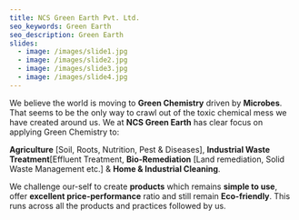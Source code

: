 ```yaml
---
title: NCS Green Earth Pvt. Ltd.
seo_keywords: Green Earth
seo_description: Green Earth
slides:
  - image: /images/slide1.jpg
  - image: /images/slide2.jpg
  - image: /images/slide3.jpg
  - image: /images/slide4.jpg
---
```

We believe the world is moving to **Green Chemistry** driven by **Microbes**. That seems to be the only way to crawl out of the toxic chemical mess we have created around us. We at **NCS Green Earth** has clear focus on applying Green Chemistry to:

**Agriculture** \[Soil, Roots, Nutrition, Pest & Diseases], **Industrial Waste Treatment**[Effluent Treatment, **Bio-Remediation** \[Land remediation, Solid Waste Management etc.] & **Home & Industrial Cleaning**.

We challenge our-self to create **products** which remains **simple to use**, offer **excellent price-performance** ratio and still remain **Eco-friendly**. This runs across all the products and practices followed by us.
